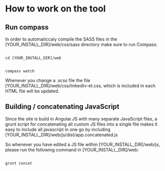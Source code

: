 How to work on the tool
===========


Run compass
-------------

In order to automaticcaly compile the SASS files in the [YOUR_INSTALL_DIR]/web/css/sass directory make sure to run Compass:

<code>
cd [YOUR_INSTALL_DIR]/web

compass watch
</code>

Whenever you change a .scss file the file [YOUR_INSTALL_DIR]/web/css/linkedtv-et.css, which is included in each HTML file will be updated.


Building / concatenating JavaScript
-------------

Since the site is build in Angular.JS with many separate JavaScript files, a grunt script for concatenating all custom JS files into a single file makes it easy to  include all javascript in one go by including [YOUR_INSTALL_DIR]/web/js/dist/app.concatenated.js

So whenever you have edited a JS file within [YOUR_INSTALL_DIR]/web/js, please run the following command in [YOUR_INSTALL_DIR]/web:

<code>
grunt concat
</code>